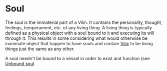 # Soul

The soul is the immaterial part of a Vilin. It contains the personality,
thought, feelings, temperament, etc. of any living thing. A living thing is
typically defined as a physical object with a soul bound to it and executing
its will through it. This results in some considering what would otherwise be
inanimate object that happen to have souls and contain [Vilix](vilix.md) to be
living things just the same as any other.

A soul needn't be bound to a vessel in order to exist and function (see
[Unbound soul](unbound_soul.md)

